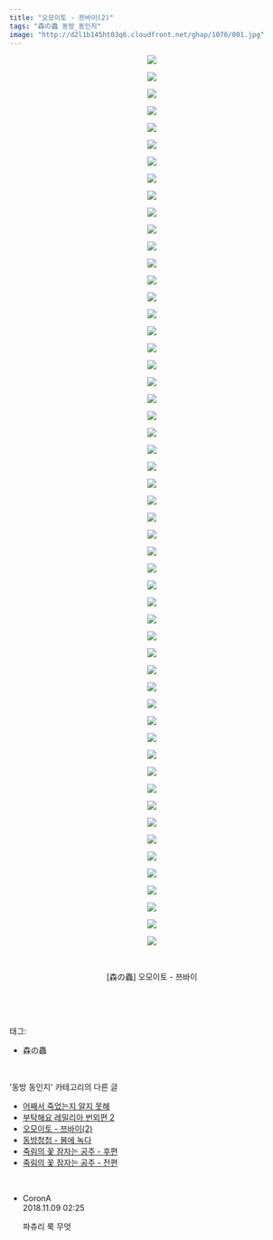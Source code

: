 ```yaml
---
title: "오모이토 - 쯔바이(2)"
tags: "森の蟲 동방_동인지"
image: "http://d2l1b145ht03q6.cloudfront.net/ghap/1076/001.jpg"
---
```

<div class="article">
<p style="text-align: center; clear: none; float: none;"><img src="{{ site.imgserver1 }}/ghap/1076/001.jpg"/></p>
<p style="text-align: center; clear: none; float: none;"><img src="{{ site.imgserver1 }}/ghap/1076/002.jpg"/></p>
<p style="text-align: center; clear: none; float: none;"><img src="{{ site.imgserver1 }}/ghap/1076/003.jpg"/></p>
<p style="text-align: center; clear: none; float: none;"><img src="{{ site.imgserver1 }}/ghap/1076/004.jpg"/></p>
<p style="text-align: center; clear: none; float: none;"><img src="{{ site.imgserver1 }}/ghap/1076/005.jpg"/></p>
<p style="text-align: center; clear: none; float: none;"><img src="{{ site.imgserver1 }}/ghap/1076/006.jpg"/></p>
<p style="text-align: center; clear: none; float: none;"><img src="{{ site.imgserver1 }}/ghap/1076/007.jpg"/></p>
<p style="text-align: center; clear: none; float: none;"><img src="{{ site.imgserver1 }}/ghap/1076/008.jpg"/></p>
<p style="text-align: center; clear: none; float: none;"><img src="{{ site.imgserver1 }}/ghap/1076/009.jpg"/></p>
<p style="text-align: center; clear: none; float: none;"><img src="{{ site.imgserver1 }}/ghap/1076/010.jpg"/></p>
<p style="text-align: center; clear: none; float: none;"><img src="{{ site.imgserver1 }}/ghap/1076/011.jpg"/></p>
<p style="text-align: center; clear: none; float: none;"><img src="{{ site.imgserver1 }}/ghap/1076/012.jpg"/></p>
<p style="text-align: center; clear: none; float: none;"><img src="{{ site.imgserver1 }}/ghap/1076/013.jpg"/></p>
<p style="text-align: center; clear: none; float: none;"><img src="{{ site.imgserver1 }}/ghap/1076/014.jpg"/></p>
<p style="text-align: center; clear: none; float: none;"><img src="{{ site.imgserver1 }}/ghap/1076/015.jpg"/></p>
<p style="text-align: center; clear: none; float: none;"><img src="{{ site.imgserver1 }}/ghap/1076/016.jpg"/></p>
<p style="text-align: center; clear: none; float: none;"><img src="{{ site.imgserver1 }}/ghap/1076/017.jpg"/></p>
<p style="text-align: center; clear: none; float: none;"><img src="{{ site.imgserver1 }}/ghap/1076/018.jpg"/></p>
<p style="text-align: center; clear: none; float: none;"><img src="{{ site.imgserver1 }}/ghap/1076/019.jpg"/></p>
<p style="text-align: center; clear: none; float: none;"><img src="{{ site.imgserver1 }}/ghap/1076/020.jpg"/></p>
<p style="text-align: center; clear: none; float: none;"><img src="{{ site.imgserver1 }}/ghap/1076/021.jpg"/></p>
<p style="text-align: center; clear: none; float: none;"><img src="{{ site.imgserver1 }}/ghap/1076/022.jpg"/></p>
<p style="text-align: center; clear: none; float: none;"><img src="{{ site.imgserver1 }}/ghap/1076/023.jpg"/></p>
<p style="text-align: center; clear: none; float: none;"><img src="{{ site.imgserver1 }}/ghap/1076/024.jpg"/></p>
<p style="text-align: center; clear: none; float: none;"><img src="{{ site.imgserver1 }}/ghap/1076/025.jpg"/></p>
<p style="text-align: center; clear: none; float: none;"><img src="{{ site.imgserver1 }}/ghap/1076/026.jpg"/></p>
<p style="text-align: center; clear: none; float: none;"><img src="{{ site.imgserver1 }}/ghap/1076/027.jpg"/></p>
<p style="text-align: center; clear: none; float: none;"><img src="{{ site.imgserver1 }}/ghap/1076/028.jpg"/></p>
<p style="text-align: center; clear: none; float: none;"><img src="{{ site.imgserver1 }}/ghap/1076/029.jpg"/></p>
<p style="text-align: center; clear: none; float: none;"><img src="{{ site.imgserver1 }}/ghap/1076/030.jpg"/></p>
<p style="text-align: center; clear: none; float: none;"><img src="{{ site.imgserver1 }}/ghap/1076/031.jpg"/></p>
<p style="text-align: center; clear: none; float: none;"><img src="{{ site.imgserver1 }}/ghap/1076/032.jpg"/></p>
<p style="text-align: center; clear: none; float: none;"><img src="{{ site.imgserver1 }}/ghap/1076/033.jpg"/></p>
<p style="text-align: center; clear: none; float: none;"><img src="{{ site.imgserver1 }}/ghap/1076/034.jpg"/></p>
<p style="text-align: center; clear: none; float: none;"><img src="{{ site.imgserver1 }}/ghap/1076/035.jpg"/></p>
<p style="text-align: center; clear: none; float: none;"><img src="{{ site.imgserver1 }}/ghap/1076/036.jpg"/></p>
<p style="text-align: center; clear: none; float: none;"><img src="{{ site.imgserver1 }}/ghap/1076/037.jpg"/></p>
<p style="text-align: center; clear: none; float: none;"><img src="{{ site.imgserver1 }}/ghap/1076/038.jpg"/></p>
<p style="text-align: center; clear: none; float: none;"><img src="{{ site.imgserver1 }}/ghap/1076/039.jpg"/></p>
<p style="text-align: center; clear: none; float: none;"><img src="{{ site.imgserver1 }}/ghap/1076/040.jpg"/></p>
<p style="text-align: center; clear: none; float: none;"><img src="{{ site.imgserver1 }}/ghap/1076/041.jpg"/></p>
<p style="text-align: center; clear: none; float: none;"><img src="{{ site.imgserver1 }}/ghap/1076/042.jpg"/></p>
<p style="text-align: center; clear: none; float: none;"><img src="{{ site.imgserver1 }}/ghap/1076/043.jpg"/></p>
<p style="text-align: center; clear: none; float: none;"><img src="{{ site.imgserver1 }}/ghap/1076/044.jpg"/></p>
<p style="text-align: center; clear: none; float: none;"><img src="{{ site.imgserver1 }}/ghap/1076/045.jpg"/></p>
<p style="text-align: center; clear: none; float: none;"><img src="{{ site.imgserver1 }}/ghap/1076/046.jpg"/></p>
<p style="text-align: center; clear: none; float: none;"><img src="{{ site.imgserver1 }}/ghap/1076/047.jpg"/></p>
<p style="text-align: center; clear: none; float: none;"><img src="{{ site.imgserver1 }}/ghap/1076/048.jpg"/></p>
<p style="text-align: center; clear: none; float: none;"><img src="{{ site.imgserver1 }}/ghap/1076/049.jpg"/></p>
<p style="text-align: center; clear: none; float: none;"><img src="{{ site.imgserver1 }}/ghap/1076/050.jpg"/></p>
<p style="text-align: center; clear: none; float: none;"><img src="{{ site.imgserver1 }}/ghap/1076/051.jpg"/></p>
<p style="text-align: center; clear: none; float: none;"><img src="{{ site.imgserver1 }}/ghap/1076/052.jpg"/></p>
<p style="text-align: center; clear: none; float: none;"><img src="{{ site.imgserver1 }}/ghap/1076/053.jpg"/></p>
<p style="text-align: center; clear: none; float: none;"><br/></p>
<p style="text-align: center; clear: none; float: none;">[森の蟲] 오모이토 - 쯔바이</p>
<p><br/></p>
</div><br/>
<div class="tagTrail">
<p>태그: </p>
<ul>
<li>森の蟲</li>
</ul>
</div><br/>
<div class="another">
<p>'동방 동인지' 카테고리의 다른 글</p>
<ul>
<li><a href="/ghap_1078">어째서 죽었는지 알지 못해</a></li>
<li><a href="/ghap_1077">부탁해요 레밀리아 번외편 2</a></li>
<li><a href="/ghap_1076">오모이토 - 쯔바이(2)</a></li>
<li><a href="/ghap_1075">동방청첩 - 봄에 녹다</a></li>
<li><a href="/ghap_1074">죽림의 꽃 잠자는 공주 - 후편</a></li>
<li><a href="/ghap_1073">죽림의 꽃 잠자는 공주 - 전편</a></li>
</ul>
</div><br/>
<div class="cb_module cb_fluid">
<div class="cb_wrt cb_profile">
<div class="comment">
<ul>
<li class="cb_thumb_off" id="comment15370197">
<div class="cb_comment_area">
<div class="cb_info_area">
<div class="cb_section">
<span class="cb_nick_name">CoronA</span>
</div>
<div class="cb_section">
<span class="cb_date">2018.11.09 02:25 </span>
</div>
</div>
<div class="cb_dsc_comment">
<p class="cb_dsc">
											파츄리 룩 무엇
										</p>
</div>
</div></li>
</ul>
</div>
</div><!-- commentList close -->
</div><br/>
